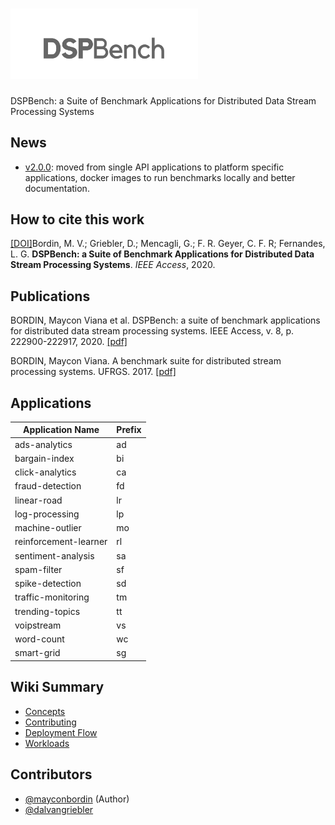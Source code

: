 # <img alt="dspbench" src="https://raw.githubusercontent.com/GMAP/DSPBench/master/img/logo2.png" width="300">

DSPBench: a Suite of Benchmark Applications for Distributed Data Stream Processing Systems

## News

- [v2.0.0](https://github.com/GMAP/DSPBench/releases/tag/v2.0.0): moved from single API applications to platform specific applications, docker images to run benchmarks locally and better documentation.

## How to cite this work

[[DOI]](https://doi.org/10.1109/ACCESS.2020.3043948)Bordin, M. V.; Griebler, D.; Mencagli, G.; F. R. Geyer, C. F. R; Fernandes, L. G. **DSPBench: a Suite of Benchmark Applications for Distributed Data Stream Processing Systems**. *IEEE Access*, 2020.

## Publications

BORDIN, Maycon Viana et al. DSPBench: a suite of benchmark applications for distributed data stream processing systems. IEEE Access, v. 8, p. 222900-222917, 2020. [[pdf]](https://ieeexplore.ieee.org/stamp/stamp.jsp?arnumber=9290133)

BORDIN, Maycon Viana. A benchmark suite for distributed stream processing systems. UFRGS. 2017. [[pdf]](https://www.lume.ufrgs.br/bitstream/handle/10183/163441/001023932.pdf?sequence=1)


## <a id="applications"></a>Applications

| Application Name      | Prefix |
|-----------------------|--------|
| ads-analytics         | ad     |
| bargain-index         | bi     |
| click-analytics       | ca     |
| fraud-detection       | fd     |
| linear-road           | lr     |
| log-processing        | lp     |
| machine-outlier       | mo     |
| reinforcement-learner | rl     |
| sentiment-analysis    | sa     |
| spam-filter           | sf     |
| spike-detection       | sd     |
| traffic-monitoring    | tm     |
| trending-topics       | tt     |
| voipstream            | vs     |
| word-count            | wc     |
| smart-grid            | sg     |

## Wiki Summary

- [Concepts](https://github.com/GMAP/DSPBench/wiki/Concepts)
- [Contributing](https://github.com/GMAP/DSPBench/wiki/Contributing)
- [Deployment Flow](https://github.com/GMAP/DSPBench/wiki/Deployment-Flow)
- [Workloads](https://github.com/GMAP/DSPBench/wiki/Workloads)

## Contributors

- [@mayconbordin](https://github.com/mayconbordin) (Author)
- [@dalvangriebler](https://github.com/dalvangriebler)
